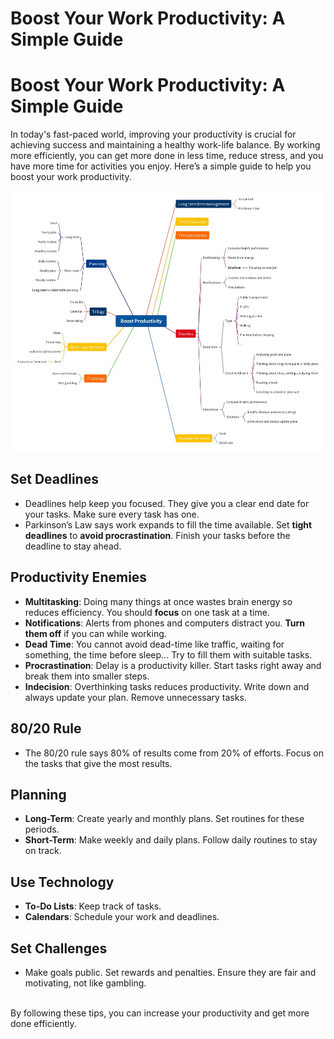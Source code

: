 # Boost Your Work Productivity: A Simple Guide


# Boost Your Work Productivity: A Simple Guide

In today's fast-paced world, improving your productivity is crucial for achieving success and maintaining a healthy work-life balance. By working more efficiently, you can get more done in less time, reduce stress, and you have more time for activities you enjoy. Here’s a simple guide to help you boost your work productivity.

<!--more-->
![Boost-Productivity.jpg](Boost-Productivity.jpg)

## Set Deadlines
- Deadlines help keep you focused. They give you a clear end date for your tasks. Make sure every task has one.
- Parkinson’s Law says work expands to fill the time available. Set **tight deadlines** to **avoid procrastination**. Finish your tasks before the deadline to stay ahead.

## Productivity Enemies
- **Multitasking**: Doing many things at once wastes brain energy so reduces efficiency. You should **focus** on one task at a time.
- **Notifications**: Alerts from phones and computers distract you. **Turn them off** if you can while working.
- **Dead Time**: You cannot avoid dead-time like traffic, waiting for something, the time before sleep... Try to fill them with suitable tasks.
- **Procrastination**: Delay is a productivity killer. Start tasks right away and break them into smaller steps.
- **Indecision**: Overthinking tasks reduces productivity. Write down and always update your plan. Remove unnecessary tasks. 

## 80/20 Rule
- The 80/20 rule says 80% of results come from 20% of efforts. Focus on the tasks that give the most results.

## Planning
- **Long-Term**: Create yearly and monthly plans. Set routines for these periods.
- **Short-Term**: Make weekly and daily plans. Follow daily routines to stay on track.

## Use Technology
- **To-Do Lists**: Keep track of tasks.
- **Calendars**: Schedule your work and deadlines.

## Set Challenges
- Make goals public. Set rewards and penalties. Ensure they are fair and motivating, not like gambling.

\
By following these tips, you can increase your productivity and get more done efficiently.
